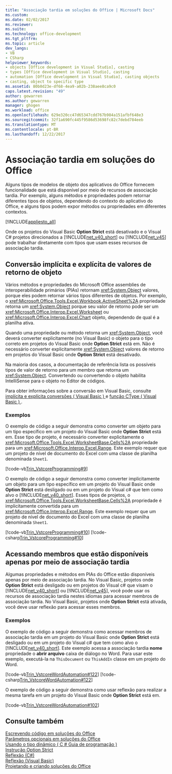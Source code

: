 ```yaml
---
title: "Associação tardia em soluções do Office | Microsoft Docs"
ms.custom: 
ms.date: 02/02/2017
ms.reviewer: 
ms.suite: 
ms.technology: office-development
ms.tgt_pltfrm: 
ms.topic: article
dev_langs:
- VB
- CSharp
helpviewer_keywords:
- objects [Office development in Visual Studio], casting
- types [Office development in Visual Studio], casting
- automation [Office development in Visual Studio], casting objects
- casting, object to specific type
ms.assetid: 80b0d23e-df68-4ea9-a02b-238aee8ca9c0
caps.latest.revision: "49"
author: gewarren
ms.author: gewarren
manager: ghogen
ms.workload: office
ms.openlocfilehash: 629e320cc47d65347cdd767b984a151afbf648e3
ms.sourcegitcommit: 32f1a690fc445f9586d53698fc82c7debd784eeb
ms.translationtype: MT
ms.contentlocale: pt-BR
ms.lasthandoff: 12/22/2017
---
```

# <a name="late-binding-in-office-solutions"></a>Associação tardia em soluções do Office
  Alguns tipos de modelos de objeto dos aplicativos do Office fornecem funcionalidade que está disponível por meio de recursos de associação tardia. Por exemplo, alguns métodos e propriedades podem retornar diferentes tipos de objetos, dependendo do contexto do aplicativo do Office, e alguns tipos podem expor métodos ou propriedades em diferentes contextos.  
  
 [!INCLUDE[appliesto_all](../vsto/includes/appliesto-all-md.md)]  
  
 Onde os projetos do Visual Basic **Option Strict** está desativado e o Visual C# projetos direcionados a [!INCLUDE[net_v40_short](../sharepoint/includes/net-v40-short-md.md)] ou [!INCLUDE[net_v45](../vsto/includes/net-v45-md.md)] pode trabalhar diretamente com tipos que usam esses recursos de associação tardia.  
  
## <a name="implicit-and-explicit-casting-of-object-return-values"></a>Conversão implícita e explícita de valores de retorno de objeto  
 Vários métodos e propriedades do Microsoft Office assemblies de interoperabilidade primários (PIAs) retornam <xref:System.Object> valores, porque eles podem retornar vários tipos diferentes de objetos. Por exemplo, o <xref:Microsoft.Office.Tools.Excel.Workbook.ActiveSheet%2A> propriedade retorna um <xref:System.Object> porque seu valor de retorno pode ser um <xref:Microsoft.Office.Interop.Excel.Worksheet> ou <xref:Microsoft.Office.Interop.Excel.Chart> objeto, dependendo de qual é a planilha ativa.  
  
 Quando uma propriedade ou método retorna um <xref:System.Object>, você deverá converter explicitamente (no Visual Basic) o objeto para o tipo correto em projetos do Visual Basic onde **Option Strict** está em. Não é necessário converter explicitamente <xref:System.Object> valores de retorno em projetos do Visual Basic onde **Option Strict** está desativado.  
  
 Na maioria dos casos, a documentação de referência lista os possíveis tipos de valor de retorno para um membro que retorna um <xref:System.Object>. Convertendo ou convertendo o objeto habilita IntelliSense para o objeto no Editor de códigos.  
  
 Para obter informações sobre a conversão em Visual Basic, consulte [implícita e explícita conversões &#40; Visual Basic &#41; ](/dotnet/visual-basic/programming-guide/language-features/data-types/implicit-and-explicit-conversions) e [função CType &#40; Visual Basic &#41; ](/dotnet/visual-basic/language-reference/functions/ctype-function).  
  
### <a name="examples"></a>Exemplos  
 O exemplo de código a seguir demonstra como converter um objeto para um tipo específico em um projeto do Visual Basic onde **Option Strict** está em. Esse tipo de projeto, é necessário converter explicitamente o <xref:Microsoft.Office.Tools.Excel.WorksheetBase.Cells%2A> propriedade para um <xref:Microsoft.Office.Interop.Excel.Range>. Este exemplo requer que um projeto de nível de documento do Excel com uma classe de planilha denominada `Sheet1`.  
  
 [!code-vb[Trin_VstcoreProgramming#9](../vsto/codesnippet/VisualBasic/Trin_VstcoreProgrammingExcelVB/Sheet1.vb#9)]  
  
 O exemplo de código a seguir demonstra como converter implicitamente um objeto para um tipo específico em um projeto do Visual Basic onde **Option Strict** está desligado ou em um projeto do Visual c# que tem como alvo o [!INCLUDE[net_v40_short](../sharepoint/includes/net-v40-short-md.md)]. Esses tipos de projetos, o <xref:Microsoft.Office.Tools.Excel.WorksheetBase.Cells%2A> propriedade é implicitamente convertida para um <xref:Microsoft.Office.Interop.Excel.Range>. Este exemplo requer que um projeto de nível de documento do Excel com uma classe de planilha denominada `Sheet1`.  
  
 [!code-vb[Trin_VstcoreProgramming#10](../vsto/codesnippet/VisualBasic/Trin_VstcoreProgrammingExcelVB/Sheet1.vb#10)]
 [!code-csharp[Trin_VstcoreProgramming#10](../vsto/codesnippet/CSharp/Trin_VstcoreProgrammingExcelCS/Sheet1.cs#10)]  
  
## <a name="accessing-members-that-are-available-only-through-late-binding"></a>Acessando membros que estão disponíveis apenas por meio de associação tardia  
 Algumas propriedades e métodos em PIAs do Office estão disponíveis apenas por meio de associação tardia. No Visual Basic, projetos onde **Option Strict** está desligado ou em projetos do Visual c# que visam o [!INCLUDE[net_v40_short](../sharepoint/includes/net-v40-short-md.md)] ou [!INCLUDE[net_v45](../vsto/includes/net-v45-md.md)], você pode usar os recursos de associação tardia nestes idiomas para acessar membros de associação tardia. No Visual Basic, projetos onde **Option Strict** está ativada, você deve usar reflexão para acessar esses membros.  
  
### <a name="examples"></a>Exemplos  
 O exemplo de código a seguir demonstra como acessar membros de associação tardia em um projeto do Visual Basic onde **Option Strict** está desligado ou em um projeto do Visual c# que tem como alvo o [!INCLUDE[net_v40_short](../sharepoint/includes/net-v40-short-md.md)]. Este exemplo acessa a associação tardia **nome** propriedade o **abrir arquivo** caixa de diálogo no Word. Para usar este exemplo, executá-la na `ThisDocument` ou `ThisAddIn` classe em um projeto do Word.  
  
 [!code-vb[Trin_VstcoreWordAutomation#122](../vsto/codesnippet/VisualBasic/Trin_VstcoreWordAutomationVB/ThisDocument.vb#122)]
 [!code-csharp[Trin_VstcoreWordAutomation#122](../vsto/codesnippet/CSharp/Trin_VstcoreWordAutomationCS/ThisDocument.cs#122)]  
  
 O exemplo de código a seguir demonstra como usar reflexão para realizar a mesma tarefa em um projeto do Visual Basic onde **Option Strict** está em.  
  
 [!code-vb[Trin_VstcoreWordAutomation#102](../vsto/codesnippet/VisualBasic/Trin_VstcoreWordAutomationVB/ThisDocument.vb#102)]  
  
## <a name="see-also"></a>Consulte também  
 [Escrevendo código em soluções do Office](../vsto/writing-code-in-office-solutions.md)   
 [Parâmetros opcionais em soluções do Office](../vsto/optional-parameters-in-office-solutions.md)   
 [Usando o tipo dinâmico &#40; C &#35; Guia de programação &#41;](/dotnet/csharp/programming-guide/types/using-type-dynamic)   
 [Instrução Option Strict](/dotnet/visual-basic/language-reference/statements/option-strict-statement)   
 [Reflexão (C#)](/dotnet/csharp/programming-guide/concepts/reflection)  
 [Reflexão (Visual Basic)](/dotnet/visual-basic/programming-guide/concepts/reflection)  
 [Projetando e criando soluções do Office](../vsto/designing-and-creating-office-solutions.md)  
  
  